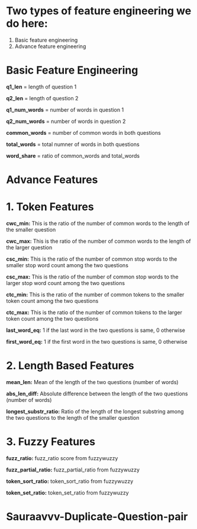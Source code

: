 # **Two types of feature engineering we do here:**

1. Basic feature engineering
2. Advance feature engineering

# **Basic Feature Engineering**
   
**q1_len** = length of question 1

**q2_len** = length of question 2

**q1_num_words** = number of words in question 1

**q2_num_words** = number of words in question 2

**common_words** = number of common words in both questions

**total_words** = total numner of words in both questions

**word_share** = ratio of common_words and total_words

# **Advance Features**

# **1. Token Features**
   
**cwc_min:** This is the ratio of the number of common words to the length of the smaller question

**cwc_max:** This is the ratio of the number of common words to the length of the larger question

**csc_min:** This is the ratio of the number of common stop words to the smaller stop word count among the two questions

**csc_max:** This is the ratio of the number of common stop words to the larger stop word count among the two questions

**ctc_min:** This is the ratio of the number of common tokens to the smaller token count among the two questions

**ctc_max:** This is the ratio of the number of common tokens to the larger token count among the two questions

**last_word_eq:** 1 if the last word in the two questions is same, 0 otherwise

**first_word_eq:** 1 if the first word in the two questions is same, 0 otherwise

# **2. Length Based Features**

**mean_len:** Mean of the length of the two questions (number of words)

**abs_len_diff:** Absolute difference between the length of the two questions (number of words)

**longest_substr_ratio:** Ratio of the length of the longest substring among the two questions to the length of the smaller question

# **3. Fuzzy Features**

**fuzz_ratio:** fuzz_ratio score from fuzzywuzzy

**fuzz_partial_ratio:** fuzz_partial_ratio from fuzzywuzzy

**token_sort_ratio:** token_sort_ratio from fuzzywuzzy

**token_set_ratio:** token_set_ratio from fuzzywuzzy

# Sauraavvv-Duplicate-Question-pair
